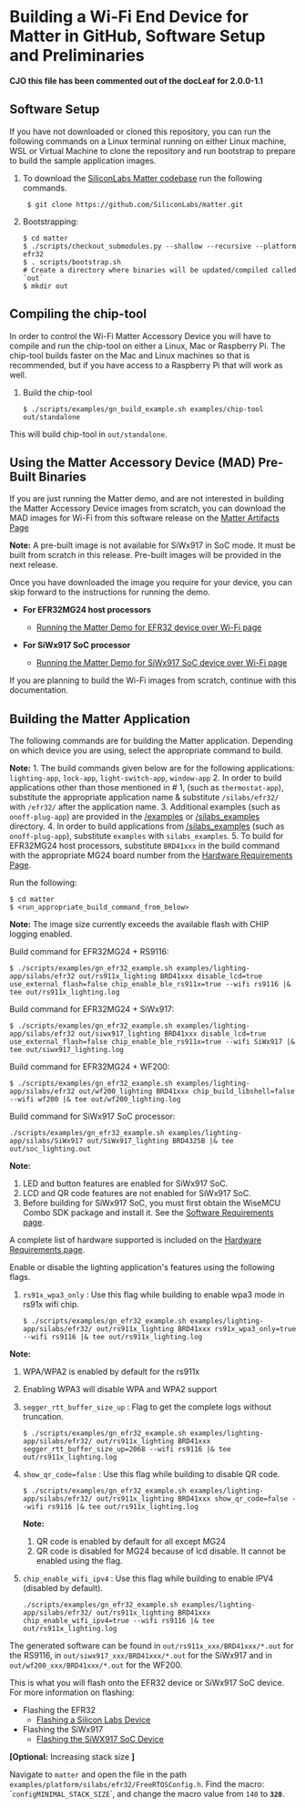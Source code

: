 # Building a Wi-Fi End Device for Matter in GitHub, Software Setup and Preliminaries

**CJO this file has been commented out of the docLeaf for 2.0.0-1.1**

## Software Setup

If you have not downloaded or cloned this repository, you can run the following
commands on a Linux terminal running on either Linux machine, WSL or Virtual
Machine to clone the repository and run bootstrap to prepare to build the sample
application images.

1. To download the [SiliconLabs Matter codebase](https://github.com/SiliconLabs/matter.git) run the following commands.

    ```shell
     $ git clone https://github.com/SiliconLabs/matter.git
    ```

2. Bootstrapping:

    ```shell
    $ cd matter
    $ ./scripts/checkout_submodules.py --shallow --recursive --platform efr32
    $ . scripts/bootstrap.sh
    # Create a directory where binaries will be updated/compiled called `out`
    $ mkdir out
    ```

## Compiling the chip-tool

In order to control the Wi-Fi Matter Accessory Device you will have to compile
and run the chip-tool on either a Linux, Mac or Raspberry Pi. The chip-tool builds
faster on the Mac and Linux machines so that is recommended, but if you have
access to a Raspberry Pi that will work as well.

1. Build the chip-tool

    ```shell
    $ ./scripts/examples/gn_build_example.sh examples/chip-tool out/standalone
    ```

This will build chip-tool in `out/standalone`.

## Using the Matter Accessory Device (MAD) Pre-Built Binaries

If you are just running the Matter demo, and are not interested in building the
Matter Accessory Device images from scratch, you can download the MAD images for
Wi-Fi from this software release on the
[Matter Artifacts Page](../sld249-matter-prerequisites/matter-artifacts.md)

**Note:** A pre-built image is not available for SiWx917 in SoC mode. It must be built from scratch in this release.
Pre-built images will be provided in the next release.

Once you have downloaded the image you require for your device, you can skip
forward to the instructions for running the demo.

  - **For EFR32MG24 host processors**

    - [Running the Matter Demo for EFR32 device over Wi-Fi page](./run-matter-demo.md)

  - **For SiWx917 SoC processor**

    - [Running the Matter Demo for SiWx917 SoC device over Wi-Fi page](./run-demo-siwx917-soc.md)

If you are planning to build the Wi-Fi images from scratch, 
continue with this documentation.

## Building the Matter Application

The following commands are for building the Matter application. Depending on which device
you are using, select the appropriate command to build.

**Note:**
    1. The build commands given below are for the following applications: `lighting-app`, `lock-app`, `light-switch-app`, `window-app`
    2. In order to build applications other than those mentioned in # 1, (such as `thermostat-app`), substitute the appropriate application name & 
substitute `/silabs/efr32/` with `/efr32/` after the application name.
    3. Additional examples (such as `onoff-plug-app`) are provided in the [/examples](../../../examples/) or [/silabs_examples](../../../silabs_examples/) directory.
    4. In order to build applications from [/silabs_examples](../../../silabs_examples/) (such as `onoff-plug-app`), substitute `examples` with `silabs_examples`.
    5. To build for EFR32MG24 host processors, substitute `BRD41xxx` in the build command with the appropriate MG24 board number
from the [Hardware Requirements Page](/matter/<docspace-docleaf-version>/matter-prerequisites/hardware-requirements).

Run the following:

```shell
$ cd matter
$ <run_appropriate_build_command_from_below>
```

**Note:** The image size currently exceeds the available flash with CHIP logging enabled.

Build command for EFR32MG24 + RS9116:

```shell
$ ./scripts/examples/gn_efr32_example.sh examples/lighting-app/silabs/efr32 out/rs911x_lighting BRD41xxx disable_lcd=true use_external_flash=false chip_enable_ble_rs911x=true --wifi rs9116 |& tee out/rs911x_lighting.log
```

Build command for EFR32MG24 + SiWx917:

```shell
$ ./scripts/examples/gn_efr32_example.sh examples/lighting-app/silabs/efr32 out/siwx917_lighting BRD41xxx disable_lcd=true use_external_flash=false chip_enable_ble_rs911x=true --wifi SiWx917 |& tee out/siwx917_lighting.log
```

Build command for EFR32MG24 + WF200:

```shell
$ ./scripts/examples/gn_efr32_example.sh examples/lighting-app/silabs/efr32 out/wf200_lighting BRD41xxx chip_build_libshell=false --wifi wf200 |& tee out/wf200_lighting.log
```

Build command for SiWx917 SoC processor:

```shell
./scripts/examples/gn_efr32_example.sh examples/lighting-app/silabs/SiWx917 out/SiWx917_lighting BRD4325B |& tee out/soc_lighting.out
```
  
**Note:**
1. LED and button features are enabled for SiWx917 SoC.
2. LCD and QR code features are not enabled for SiWx917 SoC.
3. Before building for SiWx917 SoC, you must first obtain the WiseMCU Combo SDK package and install it. See the [Software Requirements page](/matter/<docspace-docleaf-version>/matter-prerequisites/software-requirements).

A complete list of hardware supported is included on the [Hardware Requirements page](/matter/<docspace-docleaf-version>/matter-prerequisites/hardware-requirements).

Enable or disable the lighting application's features using the following flags.

1.  `rs91x_wpa3_only` : Use this flag while building to enable wpa3 mode in rs91x wifi chip.

    ```shell
    $ ./scripts/examples/gn_efr32_example.sh examples/lighting-app/silabs/efr32/ out/rs911x_lighting BRD41xxx rs91x_wpa3_only=true --wifi rs9116 |& tee out/rs911x_lighting.log
    ```

**Note:** 
1. WPA/WPA2 is enabled by default for the rs911x
2. Enabling WPA3 will disable WPA and WPA2 support

2.  `segger_rtt_buffer_size_up` : Flag to get the complete logs without truncation.

    ```shell
    $ ./scripts/examples/gn_efr32_example.sh examples/lighting-app/silabs/efr32/ out/rs911x_lighting BRD41xxx segger_rtt_buffer_size_up=2068 --wifi rs9116 |& tee out/rs911x_lighting.log
    ```
3.  `show_qr_code=false` : Use this flag while building to disable QR code.

    ```shell
    $ ./scripts/examples/gn_efr32_example.sh examples/lighting-app/silabs/efr32/ out/rs911x_lighting BRD41xxx show_qr_code=false --wifi rs9116 |& tee out/rs911x_lighting.log
    ```
    **Note:**
    1. QR code is enabled by default for all except MG24
    2. QR code is disabled for MG24 because of lcd disable. It cannot be enabled using the flag.

4. `chip_enable_wifi_ipv4` : Use this flag while building to enable IPV4 (disabled by default).

    ```shell
    ./scripts/examples/gn_efr32_example.sh examples/lighting-app/silabs/efr32/ out/rs911x_lighting BRD41xxx chip_enable_wifi_ipv4=true --wifi rs9116 |& tee out/rs911x_lighting.log
    ```

The generated software can be found in
`out/rs911x_xxx/BRD41xxx/*.out` for the RS9116, in `out/siwx917_xxx/BRD41xxx/*.out`  for the
SiWx917 and in `out/wf200_xxx/BRD41xxx/*.out` for the WF200.

This is what you will flash onto the EFR32 device or SiWx917 SoC device. For more information on flashing:

- Flashing the EFR32
  - [Flashing a Silicon Labs Device](/matter/<docspace-docleaf-version>/matter-references)
- Flashing the SiWx917
  - [Flashing the SiWX917 SoC Device](/matter/<docspace-docleaf-version>/matter-references)

**[Optional:** Increasing stack size **]** 

Navigate to
`matter` and open the file in the path
`examples/platform/silabs/efr32/FreeRTOSConfig.h`. Find the macro:
\``configMINIMAL_STACK_SIZE`\`, and change the macro value from `140` to
 **`320`**.
